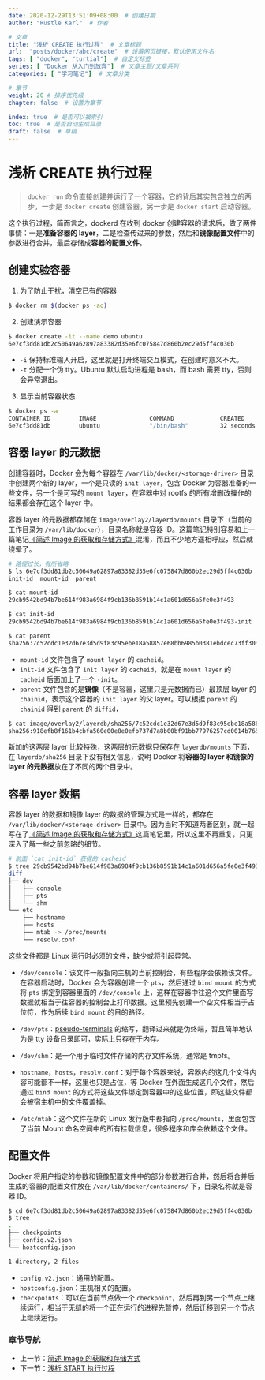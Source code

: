 ```yaml
---
date: 2020-12-29T13:51:09+08:00  # 创建日期
author: "Rustle Karl"  # 作者

# 文章
title: "浅析 CREATE 执行过程"  # 文章标题
url:  "posts/docker/abc/create"  # 设置网页链接，默认使用文件名
tags: [ "docker", "turtial"]  # 自定义标签
series: [ "Docker 从入门到放弃"]  # 文章主题/文章系列
categories: [ "学习笔记"]  # 文章分类

# 章节
weight: 20 # 排序优先级
chapter: false  # 设置为章节

index: true  # 是否可以被索引
toc: true  # 是否自动生成目录
draft: false  # 草稿
---
```


# 浅析 CREATE 执行过程

> `docker run` 命令直接创建并运行了一个容器，它的背后其实包含独立的两步，一步是 `docker create` 创建容器，另一步是 `docker start` 启动容器。

这个执行过程，简而言之，dockerd 在收到 docker 创建容器的请求后，做了两件事情：一是**准备容器的 layer**，二是检查传过来的参数，然后和**镜像配置文件**中的参数进行合并，最后存储成**容器的配置文件**。

## 创建实验容器

1. 为了防止干扰，清空已有的容器

```bash
$ docker rm $(docker ps -aq)
```

2. 创建演示容器

```bash
$ docker create -it --name demo ubuntu
6e7cf3dd81db2c50649a62897a83382d35e6fc075847d860b2ec29d5ff4c030b
```

- `-i` 保持标准输入开启，这里就是打开终端交互模式，在创建时意义不大。
- `-t` 分配一个伪 tty。Ubuntu 默认启动进程是 bash，而 bash 需要 tty，否则会异常退出。

3. 显示当前容器状态

```bash
$ docker ps -a
CONTAINER ID        IMAGE               COMMAND             CREATED             STATUS              PORTS               NAMES
6e7cf3dd81db        ubuntu              "/bin/bash"         32 seconds ago      Created                                 demo
```

## 容器 layer 的元数据

创建容器时，Docker 会为每个容器在 `/var/lib/docker/<storage-driver>` 目录中创建两个新的 layer，一个是只读的 `init layer`，包含 Docker 为容器准备的一些文件，另一个是可写的 `mount layer`，在容器中对 rootfs 的所有增删改操作的结果都会存在这个 layer 中。

容器 layer 的元数据都存储在 `image/overlay2/layerdb/mounts` 目录下（当前的工作目录为 `/var/lib/docker`），目录名称就是容器 ID。这篇笔记特别容易和上一篇笔记[《简述 Image 的获取和存储方式》](pull.md)混淆，而且不少地方遥相呼应，然后就绕晕了。

```bash
# 路径过长，有所省略
$ ls 6e7cf3dd81db2c50649a62897a83382d35e6fc075847d860b2ec29d5ff4c030b
init-id  mount-id  parent

$ cat mount-id
29cb9542bd94b7be614f983a6984f9cb136b8591b14c1a601d656a5fe0e3f493

$ cat init-id
29cb9542bd94b7be614f983a6984f9cb136b8591b14c1a601d656a5fe0e3f493-init

$ cat parent
sha256:7c52cdc1e32d67e3d5d9f83c95ebe18a58857e68bb6985b0381ebdcec73ff303
```

- `mount-id` 文件包含了 `mount layer` 的 `cacheid`。
- `init-id` 文件包含了 `init layer` 的 `cacheid`，就是在 `mount layer` 的 `cacheid` 后面加上了一个 `-init`。
- `parent` 文件包含的是**镜像**（不是容器，这里只是元数据而已）最顶层 layer 的 `chainid`，表示这个容器的 `init layer` 的父 layer。可以根据 `parent` 的 `chainid` 得到 `parent` 的 `diffid`，

```bash
$ cat image/overlay2/layerdb/sha256/7c52cdc1e32d67e3d5d9f83c95ebe18a58857e68bb6985b0381ebdcec73ff303/diff
sha256:918efb8f161b4cbfa560e00e8e0efb737d7a8b00bf91bb77976257cd0014b765
```

新加的这两层 layer 比较特殊，这两层的元数据只保存在 `layerdb/mounts` 下面，在 `layerdb/sha256` 目录下没有相关信息，说明 Docker 将**容器的 layer 和镜像的 layer 的元数据**放在了不同的两个目录中。

## 容器 layer 数据

容器 layer 的数据和镜像 layer 的数据的管理方式是一样的，都存在 `/var/lib/docker/<storage-driver>` 目录中。因为当时不知道两者区别，就一起写在了[《简述 Image 的获取和存储方式》](pull.md)这篇笔记里，所以这里不再重复，只更深入了解一些之前忽略的细节。

```bash
# 前面 `cat init-id` 获得的 cacheid
$ tree 29cb9542bd94b7be614f983a6984f9cb136b8591b14c1a601d656a5fe0e3f493-init/diff
diff
├── dev
│   ├── console
│   ├── pts
│   └── shm
└── etc
    ├── hostname
    ├── hosts
    ├── mtab -> /proc/mounts
    └── resolv.conf
```

这些文件都是 Linux 运行时必须的文件，缺少或将引起异常。

- `/dev/console`：该文件一般指向主机的当前控制台，有些程序会依赖该文件。在容器启动时，Docker 会为容器创建一个 `pts`，然后通过 `bind mount` 的方式将 `pts` 绑定到容器里面的 `/dev/console` 上，这样在容器中往这个文件里面写数据就相当于往容器的控制台上打印数据。这里预先创建一个空文件相当于占位符，作为后续 `bind mount` 的目的路径。

- `/dev/pts`：[pseudo-terminals](https://en.wikipedia.org/wiki/Pseudo_terminal) 的缩写，翻译过来就是伪终端，暂且简单地认为是 tty 设备目录即可，实际上只存在于内存。

- `/dev/shm`：是一个用于临时文件存储的内存文件系统，通常是 tmpfs。

- `hostname`，`hosts`，`resolv.conf`：对于每个容器来说，容器内的这几个文件内容可能都不一样，这里也只是占位，等 Docker 在外面生成这几个文件，然后通过 `bind mount` 的方式将这些文件绑定到容器中的这些位置，即这些文件都会被宿主机中的文件覆盖掉。

- `/etc/mtab`：这个文件在新的 Linux 发行版中都指向 `/proc/mounts`，里面包含了当前 Mount 命名空间中的所有挂载信息，很多程序和库会依赖这个文件。

## 配置文件

Docker 将用户指定的参数和镜像配置文件中的部分参数进行合并，然后将合并后生成的容器的配置文件放在 `/var/lib/docker/containers/` 下，目录名称就是容器 ID。

```bash
$ cd 6e7cf3dd81db2c50649a62897a83382d35e6fc075847d860b2ec29d5ff4c030b
$ tree
.
├── checkpoints
├── config.v2.json
└── hostconfig.json

1 directory, 2 files
```

- `config.v2.json`：通用的配置。
- `hostconfig.json`：主机相关的配置。
- `checkpoints`：可以在当前节点做一个 `checkpoint`，然后再到另一个节点上继续运行，相当于无缝的将一个正在运行的进程先暂停，然后迁移到另一个节点上继续运行。

### 章节导航

- 上一节：[简述 Image 的获取和存储方式](pull.md)
- 下一节：[浅析 START 执行过程](start.md)

